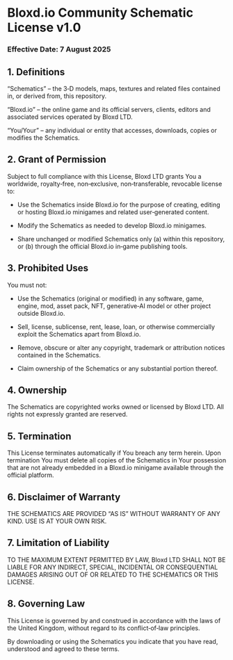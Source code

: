 # Bloxd.io Community Schematic License v1.0
### Effective Date: 7 August 2025

## 1. Definitions
“Schematics” – the 3‑D models, maps, textures and related files contained in, or derived from, this repository.

“Bloxd.io” – the online game and its official servers, clients, editors and associated services operated by Bloxd LTD.

“You/Your” – any individual or entity that accesses, downloads, copies or modifies the Schematics.

## 2. Grant of Permission
Subject to full compliance with this License, Bloxd LTD grants You a worldwide, royalty‑free, non‑exclusive, non‑transferable, revocable license to:

- Use the Schematics inside Bloxd.io for the purpose of creating, editing or hosting Bloxd.io minigames and related user‑generated content.

- Modify the Schematics as needed to develop Bloxd.io minigames.

- Share unchanged or modified Schematics only (a) within this repository, or (b) through the official Bloxd.io in‑game publishing tools.

## 3. Prohibited Uses
You must not:

- Use the Schematics (original or modified) in any software, game, engine, mod, asset pack, NFT, generative‑AI model or other project outside Bloxd.io.

- Sell, license, sublicense, rent, lease, loan, or otherwise commercially exploit the Schematics apart from Bloxd.io.

- Remove, obscure or alter any copyright, trademark or attribution notices contained in the Schematics.

- Claim ownership of the Schematics or any substantial portion thereof.

## 4. Ownership
The Schematics are copyrighted works owned or licensed by Bloxd LTD. All rights not expressly granted are reserved.

## 5. Termination
This License terminates automatically if You breach any term herein. Upon termination You must delete all copies of the Schematics in Your possession that are not already embedded in a Bloxd.io minigame available through the official platform.

## 6. Disclaimer of Warranty
THE SCHEMATICS ARE PROVIDED “AS IS” WITHOUT WARRANTY OF ANY KIND. USE IS AT YOUR OWN RISK.

## 7. Limitation of Liability
TO THE MAXIMUM EXTENT PERMITTED BY LAW, Bloxd LTD SHALL NOT BE LIABLE FOR ANY INDIRECT, SPECIAL, INCIDENTAL OR CONSEQUENTIAL DAMAGES ARISING OUT OF OR RELATED TO THE SCHEMATICS OR THIS LICENSE.

## 8. Governing Law
This License is governed by and construed in accordance with the laws of the United Kingdom, without regard to its conflict‑of‑law principles.

By downloading or using the Schematics you indicate that you have read, understood and agreed to these terms.